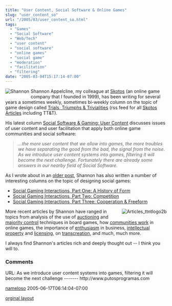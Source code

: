 ```yaml
---
title: "User Content, Social Software & Online Games"
slug: "user_content_so"
url: "/2005/03/user_content_so.html"
tags:
  - "Games"
  - "Social Software"
  - "Web/Tech"
  - "user content"
  - "social software"
  - "online games"
  - "social game"
  - "moderation"
  - "facilitation"
  - "filtering"
date: "2005-03-04T15:17:14-07:00"
---
```

<p> <img border="0" src="http://lifewithalacrity.blogs.com/photos/uncategorized/shannon.jpeg" title="Shannon" alt="Shannon" style="margin: 0px 5px 5px 0px; float: left;" />Shannon Appelcline, my colleague at <a href="http://www.skotos.net">Skotos</a> (an online game company that I founded in 1999), has been writing for
several years a sometimes weekly, sometimes bi-weekly column on the
topic of game design called <a href="http://www.skotos.net/articles/TTnT_.shtml">Trials, Triumphs &amp; Trivialities</a> (rss feed for all <a href="http://www.skotos.net/articles/index.xml">Skotos Articles</a> including TT&amp;T).</p>
<p>His latest column <a href="http://www.skotos.net/articles/TTnT_163.phtml">Social Software &amp; Gaming: User Content</a> discusses issues of user content and user facilitation that apply both online game communities and social software:</p>
<blockquote><p><em>...the more user content that we allow into games, the more
troubles we have separating the good from the bad, the signal from the
noise. As we introduce user content systems into games, filtering it will become the next challenge. Fortunately there are already some answers in our nearby field of Social Software.</em></p>
</blockquote><p>As I wrote about in an <a href="/2003/12/socialization_i.html">older post</a>, Shannon has also written a number of interesting columns on the topic of designing social games:</p>
<ul>
<li><a href="http://www.skotos.net/articles/TTnT_136.phtml">Social Gaming Interactions, Part One: A History of Form</a><br />
</li>
<li><a href="http://www.skotos.net/articles/TTnT_137.phtml">Social Gaming Interactions, Part Two: Competition</a></li>
<li><a href="http://www.skotos.net/articles/TTnT_138.phtml">Social Gaming Interactions, Part Three: Cooperation &amp; Freeform</a></li></ul>
<p><a href="http://www.skotos.net/articles/TTnT_.shtml"><img border="0" alt="Articles_ttntlogo2b" title="Articles_ttntlogo2b" src="http://lifewithalacrity.blogs.com/photos/uncategorized/articles_ttntlogo2b.gif" style="margin: 0px 0px 5px 5px; float: right;" /></a>More recent articles by Shannon have ranged in topics from analysis of the use of <a href="http://www.skotos.net/articles/TTnT_161.phtml">auctioning</a> and <a href="http://www.skotos.net/articles/TTnT_162.phtml">majority control</a> techniques in board games, how <a href="http://www.skotos.net/articles/TTnT_159.phtml">communities work</a> in online games, the importance of <a href="http://www.skotos.net/articles/TTnT_160.phtml">enthusiasm</a> in business, <a href="http://www.skotos.net/articles/TTnT_146.phtml">intellectual property</a> and <a href="http://www.skotos.net/articles/TTnT_157.phtml">licensing</a>, on <a href="http://www.skotos.net/articles/TTnT_151.phtml">transcreation,</a> and much, much more.</p>
<p>I always find Shannon's articles rich and deeply thought out -- I think you will to.</p>
<footer><h3>Comments</h3>
<div class="u-comment h-cite">
<p class="p-content p-name">URL:
As we introduce user content systems into games, filtering it will become the next challenge
-------
http://www.putosprogramas.com
</p>
<a class="u-author h-card" href="#">nameloso</a>
<time class="dt-published" datetime="2005-06-17T06:14:04-07:00">2005-06-17T06:14:04-07:00</time>
</div>
</footer>
<p class="previous"><a href="/previous/2005/03/user_content_so.html" rel="syndication" class="u-syndication" >orginal layout</a></p>
